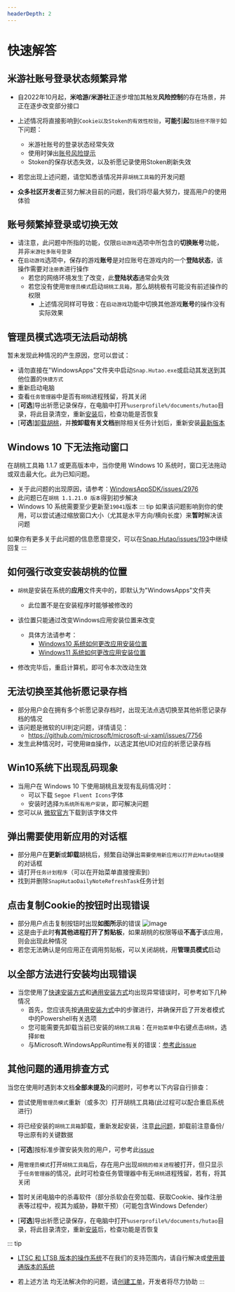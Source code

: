 ```yaml
---
headerDepth: 2
---
```


# 快速解答

## 米游社账号登录状态频繁异常
- 自2022年10月起，**米哈游/米游社**正逐步增加其触发**风险控制**的存在场景，并正在逐步改变部分接口

- 上述情况将直接影响到`Cookie以及Stoken的有效性校验`，**可能引起**`包括但不限于`如下问题：
  - 米游社账号的登录状态经常失效
  - 使用时弹出[账号风险提示](https://hut.ao/FAQ/mihoyo-risk-tip.html)
  - Stoken的保存状态失效，以及祈愿记录使用Stoken刷新失效
- 若您出现上述问题，请您知悉该情况并非`胡桃工具箱`的开发问题

- **众多社区开发者**正努力解决目前的问题，我们将尽最大努力，提高用户的使用体验

## 账号频繁掉登录或切换无效
- 请注意，此问题中所指的功能，仅限`启动游戏`选项中所包含的**切换账号**功能，并非`米游社多账号登录`     
- 在`启动游戏`选项中，保存的游戏**账号**是对应账号在游戏内的一个**登陆状态**，该操作需要对`注册表`进行操作
  - 若您的网络环境发生了改变，此**登陆状态**通常会失效
  - 若您没有使用`管理员模式`启动`胡桃工具箱`，那么胡桃极有可能没有前述操作的权限     
    - 上述情况同样可导致：在`启动游戏`功能中切换其他游戏**账号**的操作没有实际效果

## 管理员模式选项无法启动胡桃   
   暂未发现此种情况的产生原因，您可以尝试：
- 请勿直接在"WindowsApps"文件夹中启动`Snap.Hutao.exe`或启动其发送到其他位置的`快捷方式`
- 重新启动电脑
- 查看`任务管理器`中是否有`胡桃`进程残留，将其关闭
- [**可选**]导出祈愿记录保存，在电脑中打开`%userprofile%/documents/hutao`目录，将此目录清空，重新[安装](https://hut.ao/quick-start.html)后，检查功能是否恢复
- [**可选**][卸载胡桃](https://hut.ao/quick-start.html#%E5%8D%B8%E8%BD%BD%E8%83%A1%E6%A1%83%E5%B7%A5%E5%85%B7%E7%AE%B1)，并**按卸载有关文档**删除相关任务计划后，重新安装[最新版本](https://go.hut.ao/down)

## Windows 10 下无法拖动窗口
在胡桃工具箱 1.1.7 或更高版本中，当你使用 Windows 10 系统时，窗口无法拖动或双击最大化。此为已知问题。
- 关于此问题的出现原因，请参考：[WindowsAppSDK/issues/2976](https://github.com/microsoft/WindowsAppSDK/issues/2976)
- 此问题已在`胡桃 1.1.21.0 版本`得到初步解决
- Windows 10 系统需要至少更新至`19041`版本
::: tip
如果该问题影响到你的使用，可以尝试通过缩放窗口大小（尤其是水平方向/横向长度）来**暂时**解决该问题

如果你有更多关于此问题的信息愿意提交，可以在[Snap.Hutao/issues/193](https://github.com/DGP-Studio/Snap.Hutao/issues/193)中继续回复
:::

## 如何**强行**改变安装**胡桃**的位置
- `胡桃`是安装在系统的**应用**文件夹中的，即默认为"WindowsApps"文件夹
  - 此位置不是在安装程序时能够被修改的

- 该位置只能通过改变Windows应用安装位置来改变
  - 具体方法请参考：
    - [Windows10 系统如何更改应用安装位置](https://jingyan.baidu.com/article/676629976a26a715d51b84ec.html)
    - [Windows11 系统如何更改应用安装位置](https://jingyan.baidu.com/article/915fc414b8ddb010384b2006.html)
- 修改完毕后，重启计算机，即可令本次改动生效

## 无法切换至其他祈愿记录存档
- 部分用户会在拥有多个祈愿记录存档时，出现无法点选切换至其他祈愿记录存档的情况
- 该问题是微软的UI判定问题，详情请见：
  - https://github.com/microsoft/microsoft-ui-xaml/issues/7756
- 发生此种情况时，可使用`键盘`操作，以选定其他UID对应的祈愿记录存档

## Win10系统下出现乱码现象
- 当用户在 Windows 10 下使用胡桃且发现有乱码情况时：
  - 可以下载 `Segoe Fluent Icons`字体
  - 安装时选择`为系统所有用户安装`，即可解决问题
- 您可以从 [微软官方](https://aka.ms/SegoeFluentIcons)下载到该字体文件

## 弹出需要使用新应用的对话框
- 部分用户在**更新**或**卸载**胡桃后，频繁自动弹出`需要使用新应用以打开此Hutao链接`的对话框
- 请打开`任务计划程序`（可以在开始菜单直接搜索到）
- 找到并删除`SnapHutaoDailyNoteRefreshTask`任务计划

## 点击复制Cookie的按钮时出现错误
- 部分用户点击复制按钮时出现**如图所示**的错误
![image](https://user-images.githubusercontent.com/96916320/203735041-02ff9c3b-6ebc-4018-99ca-0393393e0646.png)
- 这是由于此时**有其他进程打开了剪贴板**，如果胡桃的权限等级**不高于**该应用，则会出现此种情况
- 若您无法确认是何应用正在调用剪贴板，可以关闭胡桃，用**管理员模式**启动

## 以全部方法进行安装均出现错误
- 当您使用了[快速安装方式](https://hut.ao/quick-start.html#%E5%BF%AB%E9%80%9F%E5%AE%89%E8%A3%85%E6%96%B9%E5%BC%8F)和[通用安装方式](https://hut.ao/quick-start.html#%E9%80%9A%E7%94%A8%E5%AE%89%E8%A3%85%E6%96%B9%E5%BC%8F)均出现异常错误时，可参考如下几种情况
  - 首先，您应该先按[通用安装方式](https://hut.ao/quick-start.html#%E9%80%9A%E7%94%A8%E5%AE%89%E8%A3%85%E6%96%B9%E5%BC%8F)中的步骤进行，并确保开启了开发者模式中的Powershell有关选项
  - 您可能需要先卸载当前已安装的`胡桃工具箱`：在`开始菜单`中右键点击`胡桃`，选择`卸载`
  - 与Microsoft.WindowsAppRuntime有关的错误：[参考此issue](https://github.com/DGP-Studio/Snap.Hutao/issues/201)

## 其他问题的通用排查方式
当您在使用时遇到本文档**全部未提及**的问题时，可参考以下内容自行排查：

- 尝试使用`管理员模式`重新（或多次）打开胡桃工具箱(此过程可以配合重启系统进行)   

- 将已经安装的`胡桃工具箱`卸载，重新发起安装，注意[此问题](https://hut.ao/FAQ/most-frequent-questions.html#%E5%BC%B9%E5%87%BA%E9%9C%80%E8%A6%81%E4%BD%BF%E7%94%A8%E6%96%B0%E5%BA%94%E7%94%A8%E7%9A%84%E5%AF%B9%E8%AF%9D%E6%A1%86)，卸载前注意备份/导出原有的关键数据

- [**可选**]按标准步骤安装失败的用户，可参考此[issue](https://github.com/DGP-Studio/Snap.Hutao/issues/201)

- 用`管理员模式`打开`胡桃工具箱`后，存在用户出现`胡桃的相关进程`被打开，但只显示于`任务管理器`的情况，此时可检查任务管理器中有无`胡桃`进程残留，若有，将其关闭

- 暂时关闭电脑中的杀毒软件（部分杀软会在旁加载、获取Cookie、操作注册表等过程中，视其为威胁，静默干预）（可能包含Windows Defender）   

- [**可选**]导出祈愿记录保存，在电脑中打开`%userprofile%/documents/hutao`目录，将此目录清空，重新[安装](https://hut.ao/quick-start.html)后，检查功能是否恢复       
     
      
::: tip
- [LTSC 和 LTSB 版本的操作系统](https://hut.ao/quick-start.html#footnote1)不在我们的支持范围内，请自行解决或[使用普通版本的系统](https://hut.ao/quick-start.html#%E6%9C%80%E4%BD%8E%E7%B3%BB%E7%BB%9F%E8%A6%81%E6%B1%82)   

- 若上述方法 均无法解决你的问题，请[创建工单](https://hut.ao/statements/bug-report.html)，开发者将尽力协助
:::





